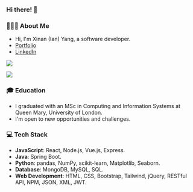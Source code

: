 ### Hi there! 👋

### 👨🏻‍💻 About Me
- Hi, I'm Xinan (Ian) Yang, a software developer.
- [Portfolio](https://xinan15.github.io/Xinan/)
- [LinkedIn](https://www.linkedin.com/in/iany11/)

![](http://github-profile-summary-cards.vercel.app/api/cards/repos-per-language?username=Xinan15&theme=nord_dark)

![](http://github-profile-summary-cards.vercel.app/api/cards/stats?username=Xinan15&theme=nord_dark)

### 🎓 Education
- I graduated with an MSc in Computing and Information Systems at Queen Mary, University of London.
- I'm open to new opportunities and challenges.

### 💻 Tech Stack
- **JavaScript**: React, Node.js, Vue.js, Express.
- **Java**: Spring Boot.
- **Python**: pandas, NumPy, scikit-learn, Matplotlib, Seaborn.
- **Database**: MongoDB, MySQL, SQL.
- **Web Development**: HTML, CSS, Bootstrap, Tailwind, jQuery, RESTful API, NPM, JSON, XML, JWT.